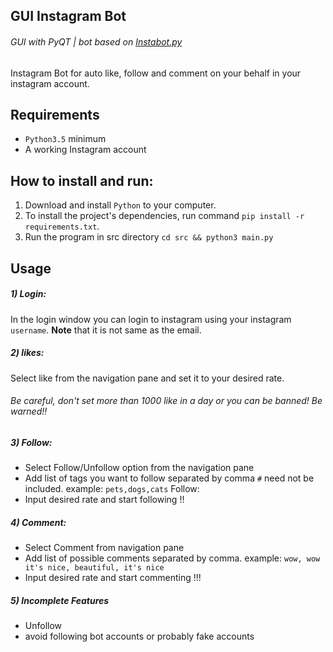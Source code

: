 GUI Instagram Bot
--------------------------------
###### GUI with PyQT | bot based on  [Instabot.py](https://github.com/instabot-py/instabot.py)
Instagram Bot for auto like, follow and comment on your behalf in your instagram account.
## Requirements
* `Python3.5` minimum 
* A working Instagram account

## How to install and run:
1) Download and install `Python` to your computer.
2) To install the project's dependencies, run command `pip install -r requirements.txt`.
3) Run the program in src directory `cd src && python3 main.py`

## Usage
##### 1) Login:
In the login window you can login to instagram using your instagram  `username`. **Note** that it is not same as the email.

##### 2) likes:
Select like from the navigation pane and set it to your desired rate.
###### Be careful, don't set more than 1000 like in a day or you can be banned! Be warned!!

##### 3) Follow:
- Select Follow/Unfollow option from the navigation pane
- Add list of tags you want to follow separated by comma `#` need not be included. example: `pets,dogs,cats`
Follow:
- Input desired rate and start following !!

##### 4) Comment:
- Select Comment from navigation pane
- Add list of possible comments separated by comma. example: `wow, wow it's nice, beautiful, it's nice`
- Input desired rate and start commenting !!!

##### 5) Incomplete Features
- Unfollow
- avoid following bot accounts or probably fake accounts
